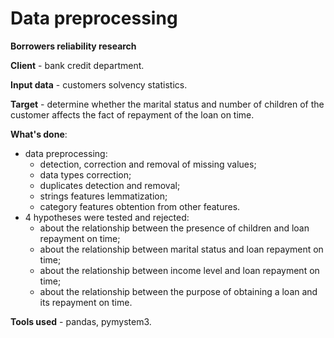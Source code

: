 # Data preprocessing

__Borrowers reliability research__

__Client__ - bank credit department.

__Input data__ - customers solvency statistics.

__Target__ - determine whether the marital status and number of children of the customer affects the fact of repayment of the loan on time.

__What's done__:
- data preprocessing:
    - detection, correction and removal of missing values;
    - data types correction;
    - duplicates detection and removal;
    - strings features lemmatization;
    - category features obtention from other features.
- 4 hypotheses were tested and rejected:
    - about the relationship between the presence of children and loan repayment on time;
    - about the relationship between marital status and loan repayment on time;
    - about the relationship between income level and loan repayment on time;
    - about the relationship between the purpose of obtaining a loan and its repayment on time.

__Tools used__ - pandas, pymystem3.